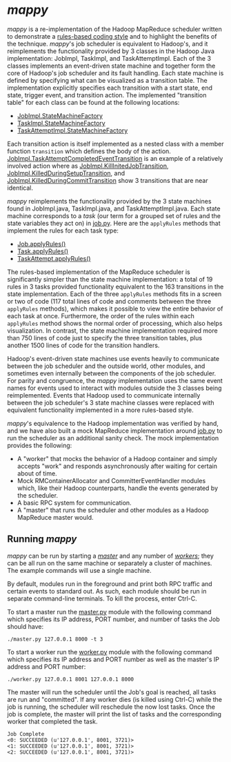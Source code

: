 # *mappy*

*mappy* is a re-implementation of the Hadoop MapReduce scheduler written to
demonstrate a [rules-based coding
style](https://ramcloud.atlassian.net/wiki/download/attachments/6848671/dcft.pdf
 ) and to highlight the benefits of the technique. *mappy*'s job scheduler is
equivalent to Hadoop's, and it reimplements the functionality provided by 3
classes in the Hadoop Java implementation: JobImpl, TaskImpl, and
TaskAttemptImpl. Each of the 3 classes implements an event-driven state machine
and together form the core of Hadoop's job scheduler and its fault handling.
Each state machine is defined by specifying what can be visualized as a
transition table. The implementation explicitly specifies each transition with
a start state, end state, trigger event, and transition action. The implemented
"transition table" for each class can be found at the following locations:

- [JobImpl.StateMachineFactory](reference/JobImpl.java#L239)
- [TaskImpl.StateMachineFactory](reference/TaskImpl.java#L147)
- [TaskAttemptImpl.StateMachineFactory](reference/TaskAttemptImpl.java#L209)

Each transition action is itself implemented as a nested class with a member
function ```transition``` which defines the body of the action.
[JobImpl.TaskAttemptCompletedEventTransition](reference/JobImpl.java#L1779) is
an example of a relatively involved action where as
[JobImpl.KillInitedJobTransition](reference/JobImpl.java#L1743),
[JobImpl.KilledDuringSetupTransition](reference/JobImpl.java#L1754), and
[JobImpl.KilledDuringCommitTransition](reference/JobImpl.java#L2030) show 3
transitions that are near identical.

*mappy* reimplements the functionality provided by the 3 state machines found
in JobImpl.java, TaskImpl.java, and TaskAttemptImpl.java. Each state machine
corresponds to a *task* (our term for a grouped set of rules and the state
variables they act on) in [job.py](job.py). Here are the ```applyRules```
methods that implement the rules for each task type:

- [Job.applyRules()](job.py#L24)
- [Task.applyRules()](job.py#L131)
- [TaskAttempt.applyRules()](job.py#L215)

The rules-based implementation of the MapReduce scheduler is significantly
simpler than the state machine implementation: a total of 19 rules in 3 tasks
provided functionality equivalent to the 163 transitions in the state
implementation. Each of the three ```applyRules``` methods fits in a screen or
two of code (117 total lines of code and comments between the three
```applyRules``` methods), which makes it possible to view the entire behavior
of each task at once. Furthermore, the order of the rules within each
```applyRules``` method shows the normal order of processing, which also helps
visualization. In contrast, the state machine implementation required more than
750 lines of code just to specify the three transition tables, plus another
1500 lines of code for the transition handlers.

Hadoop's event-driven state machines use events heavily to communicate between
the job scheduler and the outside world, other modules, and sometimes even
internally between the components of the job scheduler. For parity and
congruence, the *mappy* implementation uses the same event names for events
used to interact with modules outside the 3 classes being reimplemented. Events
that Hadoop used to communicate internally between the job scheduler's 3 state
machine classes were replaced with equivalent functionality implemented in a
more rules-based style.

*mappy*'s equivalence to the Hadoop implementation was verified by hand, and we
have also built a mock MapReduce implementation around [job.py](job.py) to run
the scheduler as an additional sanity check. The mock implementation provides
the following:

- A "worker" that mocks the behavior of a Hadoop container and simply accepts
  "work" and responds asynchronously after waiting for certain about of time.
- Mock RMContainerAllocator and CommitterEventHandler modules which, like their
  Hadoop counterparts, handle the events generated by the scheduler.
- A basic RPC system for communication.
- A "master" that runs the scheduler and other modules as a Hadoop MapReduce
  master would.

## Running *mappy*

*mappy* can be run by starting a [*master*](master.py) and any number of
[*workers*](worker.py); they can be all run on the same machine or separately a
cluster of machines. The example commands will use a single machine.

By default, modules run in the foreground and print both RPC traffic and
certain events to standard out. As such, each module should be run in separate
command-line terminals. To kill the process, enter Ctrl-C.

To start a master run the [master.py](master.py) module with the following
command which specifies its IP address, PORT number, and number of tasks the
Job should have:

```
./master.py 127.0.0.1 8000 -t 3
```

To start a worker run the [worker.py](worker.py) module with the following
command which specifies its IP address and PORT number as well as the master's
IP address and PORT number:

```
./worker.py 127.0.0.1 8001 127.0.0.1 8000
```

The master will run the scheduler until the Job's goal is reached, all tasks
are run and "committed". If any worker dies (is killed using Ctrl-C) while the
job is running, the scheduler will reschedule the now lost tasks. Once the job
is complete, the master will print the list of tasks and the corresponding
worker that completed the task.

```
Job Complete
<0: SUCCEEDED (u'127.0.0.1', 8001, 3721)>
<1: SUCCEEDED (u'127.0.0.1', 8001, 3721)>
<2: SUCCEEDED (u'127.0.0.1', 8001, 3721)>
```
